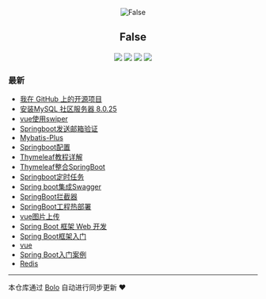 <p align="center"><img alt="False" src="https://q1.qlogo.cn/g?b=qq&nk=2877406366&s=640"></p><h2 align="center">
False
</h2>

<h4 align="center"></h4>
<p align="center"><a title="False" target="_blank" href="https://github.com/Simplecxp/bolo-blog"><img src="https://img.shields.io/github/last-commit/Simplecxp/bolo-blog.svg?style=flat-square&color=FF9900"></a>
<a title="GitHub repo size in bytes" target="_blank" href="https://github.com/Simplecxp/bolo-blog"><img src="https://img.shields.io/github/repo-size/Simplecxp/bolo-blog.svg?style=flat-square"></a>
<a title="Bolo Version" target="_blank" href="https://github.com/adlered/bolo-solo"><img src="https://img.shields.io/badge/bolo-v2.5 稳定版-f1e05a.svg?style=flat-square&color=blueviolet"></a>
<a title="Hits" target="_blank" href="https://github.com/88250/hits"><img src="https://hits.b3log.org/Simplecxp/bolo-blog.svg"></a></p>

### 最新

* [我在 GitHub 上的开源项目](http://8.140.45.252/github)
* [安装MySQL 社区服务器 8.0.25](http://8.140.45.252/articles/2021/07/05/1625470302166.html)
* [vue使用swiper](http://8.140.45.252/articles/2021/07/04/1625330820090.html)
* [Springboot发送邮箱验证](http://8.140.45.252/articles/2021/06/21/1624283869066.html)
* [Mybatis-Plus](http://8.140.45.252/articles/2021/06/21/1624281502473.html)
* [Springboot配置](http://8.140.45.252/articles/2021/06/21/1624282840995.html)
* [Thymeleaf教程详解](http://8.140.45.252/articles/2021/06/21/1624282572226.html)
* [Thymeleaf整合SpringBoot](http://8.140.45.252/articles/2021/06/21/1624282611881.html)
* [Springboot定时任务](http://8.140.45.252/articles/2021/06/21/1624282736273.html)
* [Spring boot集成Swagger](http://8.140.45.252/articles/2021/06/21/1624282665733.html)
* [SpringBoot拦截器](http://8.140.45.252/articles/2021/06/21/1624283059389.html)
* [SpringBoot工程热部署](http://8.140.45.252/articles/2021/06/21/1624282701951.html)
* [vue图片上传](http://8.140.45.252/articles/2021/06/04/1622774691699.html)
* [Spring Boot 框架 Web 开发](http://8.140.45.252/articles/2021/06/21/1624282382407.html)
* [Spring Boot框架入门](http://8.140.45.252/articles/2021/06/21/1624281618837.html)
* [vue](http://8.140.45.252/articles/2021/06/01/1622555910471.html)
* [Spring Boot入门案例](http://8.140.45.252/articles/2021/06/21/1624282068718.html)
* [Redis](http://8.140.45.252/articles/2021/06/21/1624281205300.html)



---

本仓库通过 [Bolo](https://github.com/adlered/bolo-solo) 自动进行同步更新 ❤️ 